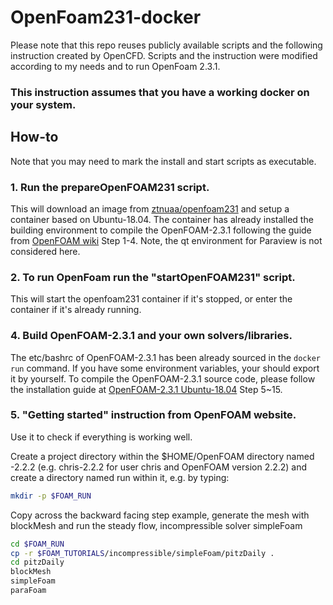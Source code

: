 # OpenFoam231-docker
Please note that this repo reuses publicly available scripts and the following instruction created by OpenCFD. Scripts and the instruction were modified according to my needs and to run OpenFoam 2.3.1.

### This instruction assumes that you have a working docker on your system.

## How-to
Note that you may need to mark the install and start scripts as executable.

### 1. Run the prepareOpenFOAM231 script.
This will download an image from [ztnuaa/openfoam231](https://hub.docker.com/repository/docker/ztnuaa/openfoam231/general) and setup a container based on Ubuntu-18.04. The container has already installed the building environment to compile the OpenFOAM-2.3.1 following the guide from [OpenFOAM wiki](https://openfoamwiki.net/index.php/Installation/Linux/OpenFOAM-2.3.1/Ubuntu#Ubuntu_18.04) Step 1-4. Note, the qt environment for Paraview is not considered here.

### 2. To run OpenFoam run the "startOpenFOAM231" script.
This will start the openfoam231 container if it's stopped, or enter the container if it's already running.

### 4. Build OpenFOAM-2.3.1 and your own solvers/libraries.
The etc/bashrc of OpenFOAM-2.3.1 has been already sourced in the `docker run` command. If you have some environment variables, your should export it by yourself. To compile the OpenFOAM-2.3.1 source code, please follow the installation guide at [OpenFOAM-2.3.1 Ubuntu-18.04](https://openfoamwiki.net/index.php/Installation/Linux/OpenFOAM-2.3.1/Ubuntu#Ubuntu_18.04) Step 5~15. 

### 5. "Getting started" instruction from OpenFOAM website.
Use it to check if everything is working well.

Create a project directory within the $HOME/OpenFOAM directory named <USER>-2.2.2 (e.g. chris-2.2.2 for user chris and OpenFOAM version 2.2.2) and create a directory named run within it, e.g. by typing:

```bash
mkdir -p $FOAM_RUN
```
Copy across the backward facing step example, generate the mesh with blockMesh and run the steady flow, incompressible solver simpleFoam

```bash
cd $FOAM_RUN
cp -r $FOAM_TUTORIALS/incompressible/simpleFoam/pitzDaily .
cd pitzDaily
blockMesh
simpleFoam
paraFoam
```
